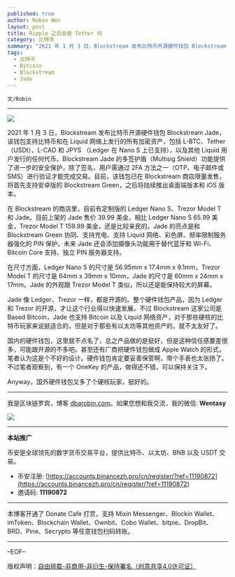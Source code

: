 ```yaml
---
published: true
author: Robin Wen
layout: post
title: Ripple 之后会是 Tether 吗
category: 比特币
summary: "2021 年 1 月 3 日，Blockstream 发布比特币开源硬件钱包 Blockstream Jade，该钱包支持比特币和在 Liquid 网络上发行的所有加密资产，包括 L-BTC、Tether （USDt）、L-CAD 和 JPYS （Ledger 在 Nano S 上已支持），以及其他 Liquid 用户发行的任何代币。Blockstream Jade 的多签护盾（Multisig Shield）功能提供了进一步的安全保护，除了签名，用户需通过 2FA 方法之一（OTP、电子邮件或 SMS）进行验证才能完成交易。目前，该钱包已在 Blockstream 商店限量发售，将首先支持安卓版的 Blockstream Green，之后将陆续推出桌面端版本和 iOS 版本。Anyway，国外硬件钱包又多了个硬核玩家，挺好的。"
tags:
  - 比特币
  - Bitcoin
  - Blockstream
  - Jade
---
```


`文/Robin`

***

![](https://cdn.dbarobin.com/xjrx7mw.png)

2021 年 1 月 3 日，Blockstream 发布比特币开源硬件钱包 Blockstream Jade，该钱包支持比特币和在 Liquid 网络上发行的所有加密资产，包括 L-BTC、Tether （USDt）、L-CAD 和 JPYS （Ledger 在 Nano S 上已支持），以及其他 Liquid 用户发行的任何代币。Blockstream Jade 的多签护盾（Multisig Shield）功能提供了进一步的安全保护，除了签名，用户需通过 2FA 方法之一（OTP、电子邮件或 SMS）进行验证才能完成交易。目前，该钱包已在 Blockstream 商店限量发售，将首先支持安卓版的 Blockstream Green，之后将陆续推出桌面端版本和 iOS 版本。

在 Blockstream 的商店里，目前有定制版的 Ledger Nano S、Trezor Model T 和 Jade。目前上架的 Jade 售价 39.99 美金，相比 Ledger Nano S 65.99 美金，Trezor Model T 159.99 美金，还是比较亲民的。Jade 的亮点是和 Blockstream Green 协同、支持充电、支持 Liquid 网络、彩色屏、频率限制服务器强化的 PIN 保护。未来 Jade 还会添加摄像头功能用于替代蓝牙和 Wi-Fi、Bitcoin Core 支持、独立 PIN 服务器支持。

在尺寸方面，Ledger Nano S 的尺寸是 56.95mm x 17.4mm x 9.1mm，Trezor Model T 的尺寸是 64mm x 39mm x 10mm，Jade 的尺寸是 60mm x 24mm x 17mm。Jade 的外观跟 Trezor Model T 类似，所以还是能保持较大的屏幕。

Jade 像 Ledger、Trezor 一样，都是开源的。整个硬件钱包产品，因为 Ledger 和 Trezor 的开源，才让这个行业得以快速发展。不过 Blockstream 这家公司是 Based Bitcoin，Jade 也支持 Bitcoin 以及 Liquid 网络资产，对于那些硬核的比特币玩家来说挺适合的，但是对于那些有以太坊等其他资产的，就不太友好了。

国内的硬件钱包，这里就不点名了，总之产品做的是挺好，但是这种信任感要差很多，可能跟开源的不多吧。甚至还有厂商把硬件钱包做成 Apple Watch 的形式，笔者认为这是个不好的设计。硬件钱包肯定要妥善保管啊，带个手表也太张扬了。不过笔者观察到，有一个 OneKey 的产品，做得还不错，可以保持关注下。

Anyway，国外硬件钱包又多了个硬核玩家，挺好的。

***

我是区块链罗宾，博客 [dbarobin.com](https://dbarobin.com/)。如果您想和我交流，我的微信: **Wentasy**

![](https://cdn.dbarobin.com/v4yywe2.png)

***

**本站推广**

币安是全球领先的数字货币交易平台，提供比特币、以太坊、BNB 以及 USDT 交易。

* 币安注册: [https://accounts.binancezh.pro/cn/register/?ref=11190872](https://accounts.binancezh.pro/cn/register/?ref=11190872)
* 邀请码: **11190872**

***

本博客开通了 Donate Cafe 打赏，支持 Mixin Messenger、Blockin Wallet、imToken、Blockchain Wallet、Ownbit、Cobo Wallet、bitpie、DropBit、BRD、Pine、Secrypto 等任意钱包扫码转账。

<center>
    <div class="--donate-button"
         data-button-id="f8b9df0d-af9a-460d-8258-d3f435445075"
    ></div>
</center>

***

–EOF–

版权声明：[自由转载-非商用-非衍生-保持署名（创意共享4.0许可证）](http://creativecommons.org/licenses/by-nc-nd/4.0/deed.zh)